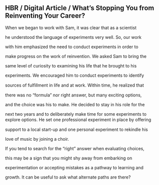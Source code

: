 ## HBR / Digital Article / What’s Stopping You from Reinventing Your Career?

When we began to work with Sam, it was clear that as a scientist

he understood the language of experiments very well. So, our work

with him emphasized the need to conduct experiments in order to

make progress on the work of reinvention. We asked Sam to bring the

same level of curiosity to examining his life that he brought to his

experiments. We encouraged him to conduct experiments to identify

sources of fulﬁllment in life and at work. Within time, he realized that

there was no “formula” nor right answer, but many exciting options,

and the choice was his to make. He decided to stay in his role for the

next two years and to deliberately make time for some experiments to explore options. He set one professional experiment in place by oﬀering

support to a local start-up and one personal experiment to rekindle his

love of music by joining a choir.

If you tend to search for the “right” answer when evaluating choices,

this may be a sign that you might shy away from embarking on

experimentation or accepting mistakes as a pathway to learning and

growth. It can be useful to ask what alternate paths are there?